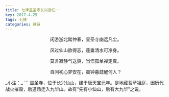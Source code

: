 ```yaml
---
title: 七律显圣寺长兴游记一
key: 2017.4.25
tags: 七律
categories: 律诗
---
```


<p align="center">闲游浙北踏仲春，显圣寺幽远凡尘。
</p>
<p align="center">风过仙山欲得志，莲垂清水可净身。
</p>
<p align="center">莫言寂静气送爽，当悟孤单禅定真。
</p>
<p align="center">自问初心梦安在，晨钟暮鼓醒何人？
</p>
_小注：_
```
显圣寺，位于长兴仙山，建于唐天宝元年。是地藏菩萨祖庭，因历代战火摧毁，后道场迁入九华山。故有“先有小仙山，后有大九华”之说。

```